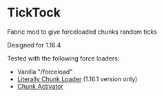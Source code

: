# TickTock
Fabric mod to give forceloaded chunks random ticks

Designed for 1.16.4

Tested with the following force loaders:
 - Vanilla "/forceload"
 - [Literally Chunk Loader](https://www.curseforge.com/minecraft/mc-mods/literally-chunk-loader) (1.16.1 version only)
 - [Chunk Activator](https://www.curseforge.com/minecraft/mc-mods/chunk-activator)
